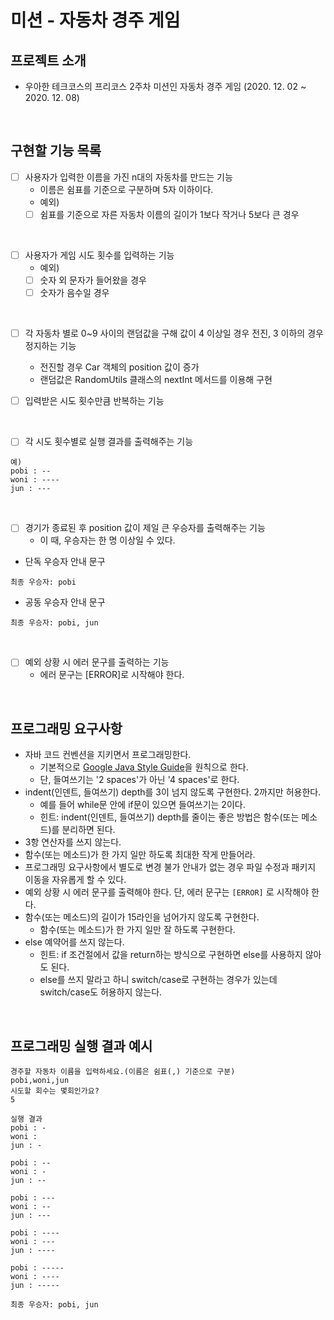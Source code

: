 # 미션 - 자동차 경주 게임

## 프로젝트 소개
- 우아한 테크코스의 프리코스 2주차 미션인 자동차 경주 게임 (2020. 12. 02 ~ 2020. 12. 08)

<br>

## 구현할 기능 목록

- [ ] 사용자가 입력한 이름을 가진 n대의 자동차를 만드는 기능
    - 이름은 쉼표를 기준으로 구분하며 5자 이하이다.
    - 예외) 
    - [ ] 쉼표를 기준으로 자른 자동차 이름의 길이가 1보다 작거나 5보다 큰 경우

<br> 

- [ ] 사용자가 게임 시도 횟수를 입력하는 기능
    - 예외) 
    - [ ] 숫자 외 문자가 들어왔을 경우
    - [ ] 숫자가 음수일 경우

<br>

- [ ] 각 자동차 별로 0~9 사이의 랜덤값을 구해 값이 4 이상일 경우 전진, 3 이하의 경우 정지하는 기능   
    - 전진할 경우 Car 객체의 position 값이 증가
    - 랜덤값은 RandomUtils 클래스의 nextInt 메서드를 이용해 구현
- [ ] 입력받은 시도 횟수만큼 반복하는 기능
    

<br>

- [ ] 각 시도 횟수별로 실행 결과를 출력해주는 기능
```
예)
pobi : --
woni : ----
jun : ---
```

<br>

- [ ] 경기가 종료된 후 position 값이 제일 큰 우승자를 출력해주는 기능
    - 이 때, 우승자는 한 명 이상일 수 있다.

- 단독 우승자 안내 문구
```
최종 우승자: pobi
```

- 공동 우승자 안내 문구

```
최종 우승자: pobi, jun
```

<br>

- [ ] 예외 상황 시 에러 문구를 출력하는 기능
    - 에러 문구는 [ERROR]로 시작해야 한다.


<br>

## 프로그래밍 요구사항
- 자바 코드 컨벤션을 지키면서 프로그래밍한다.
  - 기본적으로 [Google Java Style Guide](https://google.github.io/styleguide/javaguide.html)을 원칙으로 한다.
  - 단, 들여쓰기는 '2 spaces'가 아닌 '4 spaces'로 한다.
- indent(인덴트, 들여쓰기) depth를 3이 넘지 않도록 구현한다. 2까지만 허용한다.
  - 예를 들어 while문 안에 if문이 있으면 들여쓰기는 2이다.
  - 힌트: indent(인덴트, 들여쓰기) depth를 줄이는 좋은 방법은 함수(또는 메소드)를 분리하면 된다.
- 3항 연산자를 쓰지 않는다.
- 함수(또는 메소드)가 한 가지 일만 하도록 최대한 작게 만들어라.
- 프로그래밍 요구사항에서 별도로 변경 불가 안내가 없는 경우 파일 수정과 패키지 이동을 자유롭게 할 수 있다.
- 예외 상황 시 에러 문구를 출력해야 한다. 단, 에러 문구는 `[ERROR]` 로 시작해야 한다.
- 함수(또는 메소드)의 길이가 15라인을 넘어가지 않도록 구현한다.
  - 함수(또는 메소드)가 한 가지 일만 잘 하도록 구현한다.
- else 예약어를 쓰지 않는다.
  - 힌트: if 조건절에서 값을 return하는 방식으로 구현하면 else를 사용하지 않아도 된다.
  - else를 쓰지 말라고 하니 switch/case로 구현하는 경우가 있는데 switch/case도 허용하지 않는다.

<br>

## 프로그래밍 실행 결과 예시
```
경주할 자동차 이름을 입력하세요.(이름은 쉼표(,) 기준으로 구분)
pobi,woni,jun
시도할 회수는 몇회인가요?
5

실행 결과
pobi : -
woni : 
jun : -

pobi : --
woni : -
jun : --

pobi : ---
woni : --
jun : ---

pobi : ----
woni : ---
jun : ----

pobi : -----
woni : ----
jun : -----

최종 우승자: pobi, jun
```

